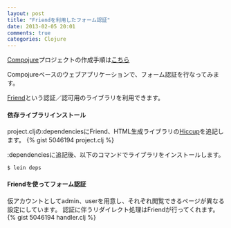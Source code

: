 ```yaml
---
layout: post
title: "Friendを利用したフォーム認証"
date: 2013-02-05 20:01
comments: true
categories: Clojure
---
```

[Compojure](https://github.com/weavejester/compojure)プロジェクトの作成手順は[こちら](/blog/2013/01/23/create-compojure-project/)

Compojureベースのウェブアプリケーションで、フォーム認証を行なってみます。

[Friend](https://github.com/cemerick/friend)という認証／認可用のライブラリを利用できます。

#### 依存ライブラリインストール
project.cljの:dependenciesにFriend、HTML生成ライブラリの[Hiccup](https://github.com/weavejester/hiccup)を追記します。
{% gist 5046194 project.clj %}

:dependenciesに追記後、以下のコマンドでライブラリをインストールします。
```
$ lein deps
```

#### Friendを使ってフォーム認証
仮アカウントとしてadmin、userを用意し、それぞれ閲覧できるページが異なる設定にしています。
認証に伴うリダイレクト処理はFriendが行ってくれます。
{% gist 5046194 handler.clj %}